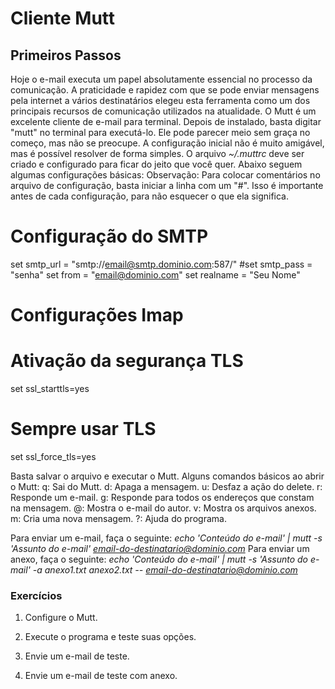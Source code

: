 ﻿# Cliente Mutt

## Primeiros Passos

Hoje o e-mail executa um papel absolutamente essencial no processo da comunicação.
A praticidade e rapidez com que se pode enviar mensagens pela internet a vários destinatários elegeu esta ferramenta como um dos principais recursos de comunicação utilizados na atualidade.
O Mutt é um excelente cliente de e-mail para terminal.
Depois de instalado, basta digitar "mutt" no terminal para executá-lo.
Ele pode parecer meio sem graça no começo, mas não se preocupe. A configuração inicial não é muito amigável, mas é possível resolver de forma simples.
O arquivo
*~/.muttrc*
deve ser criado e configurado para ficar do jeito que você quer.
Abaixo seguem algumas configurações básicas:
Observação: Para colocar comentários no arquivo de configuração, basta iniciar a linha com um "#". Isso é importante antes de cada configuração, para não esquecer o que ela significa.

# Configuração do SMTP
set smtp_url = "smtp://email@smtp.dominio.com:587/"
#set smtp_pass = "senha"
set from = "email@dominio.com"
set realname = "Seu Nome"

# Configurações Imap
# Ativação da segurança TLS
set ssl_starttls=yes
# Sempre usar TLS
set ssl_force_tls=yes

Basta salvar o arquivo e executar o Mutt.
Alguns comandos básicos ao abrir o Mutt:
q: Sai do Mutt.
d: Apaga a mensagem.
u: Desfaz a ação do delete.
r: Responde um e-mail.
g: Responde para todos os endereços que constam na mensagem.
@: Mostra o e-mail do autor.
v: Mostra os arquivos anexos.
m: Cria uma nova mensagem.
?: Ajuda do programa.

Para enviar um e-mail, faça o seguinte:
*echo 'Conteúdo do e-mail' | mutt -s 'Assunto do e-mail' email-do-destinatario@dominio.com*
Para enviar um anexo, faça o seguinte:
*echo 'Conteúdo do e-mail' | mutt -s 'Assunto do e-mail' -a anexo1.txt anexo2.txt -- email-do-destinatario@dominio.com*

### Exercícios

1. Configure o Mutt.

2. Execute o programa e teste suas opções.

3. Envie um e-mail de teste.

4. Envie um e-mail de teste com anexo.